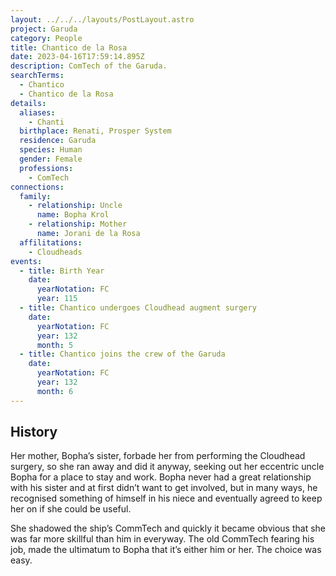 ```yaml
---
layout: ../../../layouts/PostLayout.astro
project: Garuda
category: People
title: Chantico de la Rosa
date: 2023-04-16T17:59:14.895Z
description: ComTech of the Garuda.
searchTerms:
  - Chantico
  - Chantico de la Rosa
details:
  aliases:
    - Chanti
  birthplace: Renati, Prosper System
  residence: Garuda
  species: Human
  gender: Female
  professions:
    - ComTech
connections:
  family:
    - relationship: Uncle
      name: Bopha Krol
    - relationship: Mother
      name: Jorani de la Rosa
  affilitations:
    - Cloudheads
events:
  - title: Birth Year
    date:
      yearNotation: FC
      year: 115
  - title: Chantico undergoes Cloudhead augment surgery
    date:
      yearNotation: FC
      year: 132
      month: 5
  - title: Chantico joins the crew of the Garuda
    date:
      yearNotation: FC
      year: 132
      month: 6
---
```

## History

Her mother, Bopha’s sister, forbade her from performing the Cloudhead surgery, so she ran away and did it anyway, seeking out her eccentric uncle Bopha for a place to stay and work. Bopha never had a great relationship with his sister and at first didn’t want to get involved, but in many ways, he recognised something of himself in his niece and eventually agreed to keep her on if she could be useful. 

She shadowed the ship’s CommTech and quickly it became obvious that she was far more skillful than him in everyway. The old CommTech fearing his job, made the ultimatum to Bopha that it’s either him or her. The choice was easy.